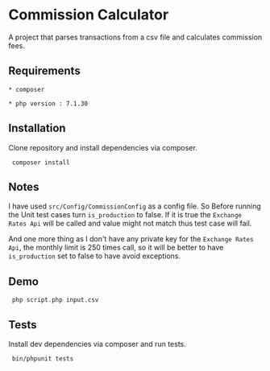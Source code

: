 # Commission Calculator

A project that parses transactions from a csv file and calculates commission fees.

## Requirements

`* composer `

`* php version : 7.1.30 `

## Installation

Clone repository and install dependencies via composer.

     composer install  
## Notes
 
I have used `src/Config/CommissionConfig` as a config file.
So Before running the Unit test cases turn `is_production` to false.
If it is true the `Exchange Rates Api` will be called and value might not match thus test case will fail. 

And one more thing as I don't have any private key for the `Exchange Rates Api`, the monthly limit is 250 times call, so it will be better to have `is_production` set to false to have avoid exceptions. 

## Demo

     php script.php input.csv

## Tests

Install dev dependencies via composer and run tests.

     bin/phpunit tests
